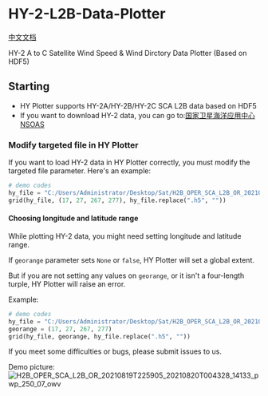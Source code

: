 # HY-2-L2B-Data-Plotter
[中文文档](/README_CN.md) 
  
HY-2 A to C Satellite Wind Speed & Wind Dirctory Data Plotter (Based on HDF5)   

## Starting
 * HY Plotter supports HY-2A/HY-2B/HY-2C SCA L2B data based on HDF5
 * If you want to download HY-2 data, you can go to:[国家卫星海洋应用中心 NSOAS](https://osdds.nsoas.org.cn)

### Modify targeted file in HY Plotter
If you want to load HY-2 data in HY Plotter correctly, you must modify the targeted file parameter. Here's an example: 
```py
# demo codes
hy_file = "C:/Users/Administrator/Desktop/Sat/H2B_OPER_SCA_L2B_OR_20210819T225905_20210820T004328_14133_pwp_250_07_owv.h5"
grid(hy_file, (17, 27, 267, 277), hy_file.replace(".h5", ""))
```

#### Choosing longitude and latitude range
While plotting HY-2 data, you might need setting longitude and latitude range.

If ```georange``` parameter sets ```None``` or ```false```, HY Plotter will set a global extent.

But if you are not setting any values on ```georange```, or it isn't a four-length turple, HY Plotter will raise an error.

Example:
```py
# demo codes
hy_file = "C:/Users/Administrator/Desktop/Sat/H2B_OPER_SCA_L2B_OR_20210819T225905_20210820T004328_14133_pwp_250_07_owv.h5"
georange = (17, 27, 267, 277)
grid(hy_file, georange, hy_file.replace(".h5", ""))
```

If you meet some difficulties or bugs, please submit issues to us.

Demo picture:
![H2B_OPER_SCA_L2B_OR_20210819T225905_20210820T004328_14133_pwp_250_07_owv](https://user-images.githubusercontent.com/54111871/130322471-36a3eb55-6f9f-4e08-9635-f46821782d0d.png)
